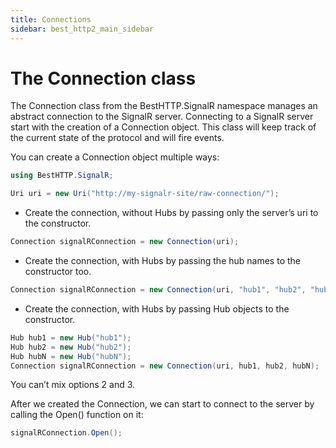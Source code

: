 ```yaml
---
title: Connections
sidebar: best_http2_main_sidebar
---
```


# The Connection class

The Connection class from the BestHTTP.SignalR namespace manages an abstract connection to the SignalR server. Connecting to a SignalR server start with the creation of a Connection object.
This class will keep track of the current state of the protocol and will fire events.

You can create a Connection object multiple ways:

```csharp
using BestHTTP.SignalR;

Uri uri = new Uri("http://my-signalr-site/raw-connection/");
```

- Create the connection, without Hubs by passing only the server’s uri to the constructor.

```csharp
Connection signalRConnection = new Connection(uri);
```

-  Create the connection, with Hubs by passing the hub names to the constructor too.

```csharp
Connection signalRConnection = new Connection(uri, "hub1", "hub2", "hubN");
```

-  Create the connection, with Hubs by passing Hub objects to the constructor.

```csharp
Hub hub1 = new Hub("hub1");
Hub hub2 = new Hub("hub2");
Hub hubN = new Hub("hubN");
Connection signalRConnection = new Connection(uri, hub1, hub2, hubN);
```

You can’t mix options 2 and 3.

After we created the Connection, we can start to connect to the server by calling the Open() function on it:

```csharp
signalRConnection.Open();
```
